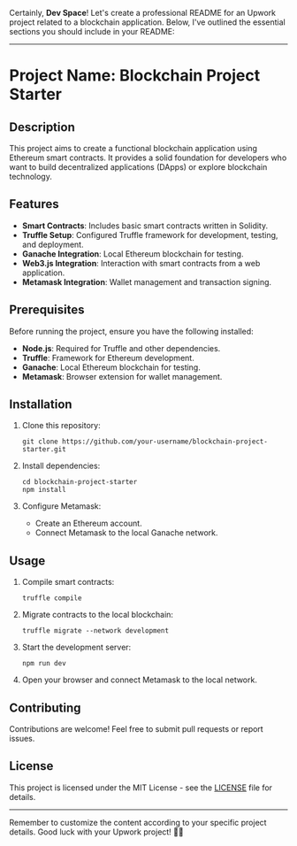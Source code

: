 Certainly, **Dev Space**! Let's create a professional README for an Upwork project related to a blockchain application. Below, I've outlined the essential sections you should include in your README:

---

# Project Name: Blockchain Project Starter

## Description
This project aims to create a functional blockchain application using Ethereum smart contracts. It provides a solid foundation for developers who want to build decentralized applications (DApps) or explore blockchain technology.

## Features
- **Smart Contracts**: Includes basic smart contracts written in Solidity.
- **Truffle Setup**: Configured Truffle framework for development, testing, and deployment.
- **Ganache Integration**: Local Ethereum blockchain for testing.
- **Web3.js Integration**: Interaction with smart contracts from a web application.
- **Metamask Integration**: Wallet management and transaction signing.

## Prerequisites
Before running the project, ensure you have the following installed:
- **Node.js**: Required for Truffle and other dependencies.
- **Truffle**: Framework for Ethereum development.
- **Ganache**: Local Ethereum blockchain for testing.
- **Metamask**: Browser extension for wallet management.

## Installation
1. Clone this repository:
   ```
   git clone https://github.com/your-username/blockchain-project-starter.git
   ```

2. Install dependencies:
   ```
   cd blockchain-project-starter
   npm install
   ```

3. Configure Metamask:
   - Create an Ethereum account.
   - Connect Metamask to the local Ganache network.

## Usage
1. Compile smart contracts:
   ```
   truffle compile
   ```

2. Migrate contracts to the local blockchain:
   ```
   truffle migrate --network development
   ```

3. Start the development server:
   ```
   npm run dev
   ```

4. Open your browser and connect Metamask to the local network.

## Contributing
Contributions are welcome! Feel free to submit pull requests or report issues.

## License
This project is licensed under the MIT License - see the [LICENSE](LICENSE) file for details.

---

Remember to customize the content according to your specific project details. Good luck with your Upwork project! 🚀🔗